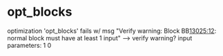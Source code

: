 # opt_blocks

optimization 'opt_blocks' fails w/ msg "Verify warning: Block BB[13025:12](r_func_95[13017]): normal block must have at least 1 input" --> verify warning?
input parameters: 1 0